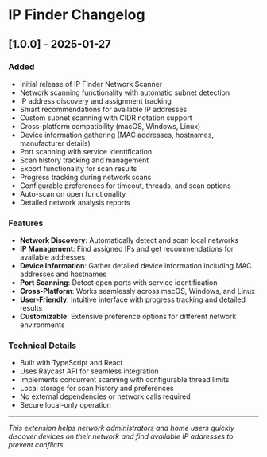# IP Finder Changelog

## [1.0.0] - 2025-01-27

### Added
- Initial release of IP Finder Network Scanner
- Network scanning functionality with automatic subnet detection
- IP address discovery and assignment tracking
- Smart recommendations for available IP addresses
- Custom subnet scanning with CIDR notation support
- Cross-platform compatibility (macOS, Windows, Linux)
- Device information gathering (MAC addresses, hostnames, manufacturer details)
- Port scanning with service identification
- Scan history tracking and management
- Export functionality for scan results
- Progress tracking during network scans
- Configurable preferences for timeout, threads, and scan options
- Auto-scan on open functionality
- Detailed network analysis reports

### Features
- **Network Discovery**: Automatically detect and scan local networks
- **IP Management**: Find assigned IPs and get recommendations for available addresses
- **Device Information**: Gather detailed device information including MAC addresses and hostnames
- **Port Scanning**: Detect open ports with service identification
- **Cross-Platform**: Works seamlessly across macOS, Windows, and Linux
- **User-Friendly**: Intuitive interface with progress tracking and detailed results
- **Customizable**: Extensive preference options for different network environments

### Technical Details
- Built with TypeScript and React
- Uses Raycast API for seamless integration
- Implements concurrent scanning with configurable thread limits
- Local storage for scan history and preferences
- No external dependencies or network calls required
- Secure local-only operation

---

*This extension helps network administrators and home users quickly discover devices on their network and find available IP addresses to prevent conflicts.* 